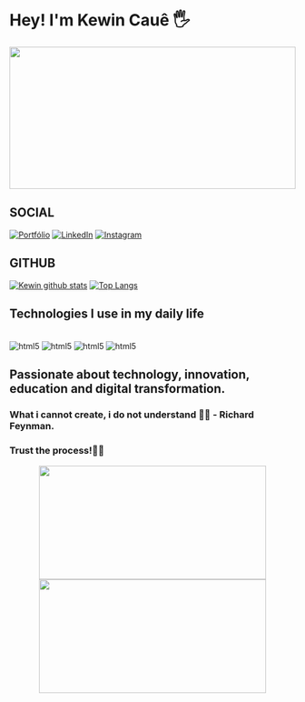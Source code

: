 # Hey! I'm Kewin Cauê 🖐

<img src="https://github.com/kewin3/kewin3/assets/68565886/17a7ce35-526d-47e9-b2fa-33b0f908b6ca" width="100%" height="250px">
   
## SOCIAL 
[![Portfólio](https://img.shields.io/website?label=PortfolioKewin.app&style=for-the-badge&url=https://meuportfoliokewin.netlify.app/)](https://meuportfoliokewin.netlify.app/)
[![LinkedIn](https://img.shields.io/badge/LinkedIn-0077B5?style=for-the-badge&logo=linkedin&logoColor=white)](https://www.linkedin.com/in/kewin-cau%C3%AA/)
[![Instagram](https://img.shields.io/badge/Instagram-E4405F?style=for-the-badge&logo=instagram&logoColor=white)](https://www.instagram.com/kewincaue/)

## GITHUB
[![Kewin github stats](https://github-readme-stats.vercel.app/api?username=kewin3&hide=issues&show_icons=true&title_color=61dafb&text_color=FFFFFF&icon_color=61dafb&bg_color=20232a)](https://github.com/kewin3/github-readme-stats)
[![Top Langs](https://github-readme-stats.vercel.app/api/top-langs/?username=kewin3&layout=compact&title_color=61dafb&text_color=FFFFFF&icon_color=61dafb&bg_color=20232a)](https://github.com/kewin3/github-readme-stats) 

## Technologies I use in my daily life
<div style="display: inline_block"></br>
  <img align="center" alt="html5" src="https://img.shields.io/badge/HTML5-E34F26?style=for-the-badge&logo=html5&logoColor=white" />
  <img align="center" alt="html5" src="https://img.shields.io/badge/CSS3-1572B6?style=for-the-badge&logo=css3&logoColor=white" />
  <img align="center" alt="html5" src="https://img.shields.io/badge/JavaScript-F7DF1E?style=for-the-badge&logo=javascript&logoColor=black" />
  <img align="center" alt="html5" src="https://img.shields.io/badge/MySQL-00000F?style=for-the-badge&logo=mysql&logoColor=white" />
</div>  
  
  
## Passionate about technology, innovation, education and digital transformation. 
### What i cannot create, i do not understand 💭💭 - Richard Feynman.
### Trust the process!🎯🎯
<div align="center">
<img src="https://github.com/kewin3/kewin3/assets/68565886/0b10aec3-de64-4967-abda-04fc279bc3f9" width="400px" height="200px">
<img src="https://github.com/kewin3/kewin3/assets/68565886/46dc72be-1ba1-4dae-b61f-536894750493" width=400px" height="200px">
</div>
